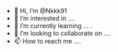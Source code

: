 - 👋 Hi, I’m @Nkkk91
- 👀 I’m interested in ....
- 🌱 I’m currently learning ... .
- 💞️ I’m looking to collaborate on ....
- 📫 How to reach me ....

<!---
Nkkk91/Nkkk91 is a ✨ special ✨ repository because its `README.md` (this file) appears on your GitHub profile.
You can click the Preview link to take a look at your changes.
--->
